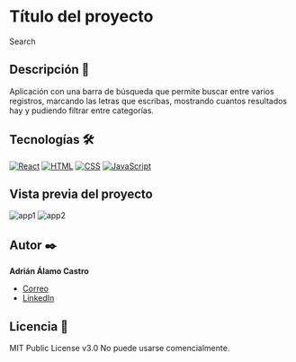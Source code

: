 # Título del proyecto
Search

## Descripción 📑
Aplicación con una barra de búsqueda que permite buscar entre varios registros, marcando las letras que escribas, mostrando cuantos resultados hay y pudiendo filtrar entre categorías.

## Tecnologías 🛠
<!-- Iconos sacados de: https://github.com/hendrasob/badges/blob/master/README.md y https://github.com/alexandresanlim/Badges4-README.md-Profile -->
[![React](https://img.shields.io/badge/React-75c4ff?style=for-the-badge&logo=Reqact&logoColor=white)](https://es.wikipedia.org/wiki/React)
[![HTML](https://img.shields.io/badge/HTML-E34F26?style=for-the-badge&logo=HTML&logoColor=white)](https://es.wikipedia.org/wiki/HTML)
[![CSS](https://img.shields.io/badge/CSS-004c91?style=for-the-badge&logo=CSS&logoColor=white)](https://es.wikipedia.org/wiki/CSS)
[![JavaScript](https://img.shields.io/badge/JavaScript-ffcc30?style=for-the-badge&logo=JavaScript&logoColor=white)](https://es.wikipedia.org/wiki/JavaScript)

## Vista previa del proyecto
![app1](https://github.com/user-attachments/assets/0621ab2b-319c-42dc-92bc-2f5574c893df)
![app2](https://github.com/user-attachments/assets/85409b2a-e676-4840-b737-20d2c43165ec)

## Autor ✒️
**Adrián Álamo Castro**
* [Correo](adrala99@gmail.com)
* [LinkedIn](www.linkedin.com/in/adrián-álamo-castro)

## Licencia 📄
MIT Public License v3.0
No puede usarse comencialmente.

